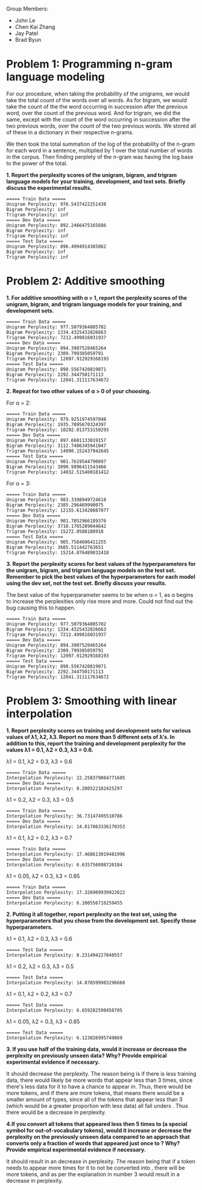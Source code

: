 Group Members:

- John Le
- Chen Kai Zhang
- Jay Patel
- Brad Byun

# Problem 1: Programming n-gram language modeling

For our procedure, when taking the probability of the unigrams, we would take the total count of the words over all words. As for bigram, we would take the count of the the word occurring in succession after the previous word, over the count of the previous word. And for trigram, we did the same, except with the count of the word occurring in succession after the two previous words, over the count of the two previous words. We stored all of these in a dictionary in their respective n-grams.

We then took the total summation of the log of the probability of the n-gram for each word in a sentence, multiplied by 1 over the total number of words in the corpus. Then finding perplety of the n-gram was having the log base to the power of the total.

**1. Report the perplexity scores of the unigram, bigram, and trigram language models for your training, development, and test sets. Briefly discuss the experimental results.**

```
===== Train Data =====
Unigram Perplexity: 976.5437422251438
Bigram Perplexity: inf
Trigram Perplexity: inf
===== Dev Data =====
Unigram Perplexity: 892.2466475165686
Bigram Perplexity: inf
Trigram Perplexity: inf
===== Test Data =====
Unigram Perplexity: 896.4994914385062
Bigram Perplexity: inf
Trigram Perplexity: inf
```

# Problem 2: Additive smoothing

**1. For additive smoothing with α = 1, report the perplexity scores of the unigram, bigram, and trigram language models for your training, and development sets.**

```
===== Train Data =====
Unigram Perplexity: 977.5079364805702
Bigram Perplexity: 1334.4325432826663
Trigram Perplexity: 7212.499816031937
===== Dev Data =====
Unigram Perplexity: 894.3907520465264
Bigram Perplexity: 2309.799385059791
Trigram Perplexity: 12097.912929168193
===== Test Data =====
Unigram Perplexity: 898.5567420819071
Bigram Perplexity: 2292.344750171113
Trigram Perplexity: 12041.311117634672
```

**2. Repeat for two other values of α > 0 of your choosing.**


For α = 2:
```
===== Train Data =====
Unigram Perplexity: 979.9251974597048
Bigram Perplexity: 1935.7095670324397
Trigram Perplexity: 10292.013753150293
===== Dev Data =====
Unigram Perplexity: 897.6601133019157
Bigram Perplexity: 3112.7486345941047
Trigram Perplexity: 14090.152437942645
===== Test Data =====
Unigram Perplexity: 901.7619544790897
Bigram Perplexity: 3090.9996411543466
Trigram Perplexity: 14032.515400181412
```

For α = 3:
```
===== Train Data =====
Unigram Perplexity: 983.3398949724618
Bigram Perplexity: 2385.296469990075
Trigram Perplexity: 12155.613420887077
===== Dev Data =====
Unigram Perplexity: 901.7052966189376
Bigram Perplexity: 3710.1765289044642
Trigram Perplexity: 15272.0588188918
===== Test Data =====
Unigram Perplexity: 905.7584606411255
Bigram Perplexity: 3685.511442763651
Trigram Perplexity: 15214.076489832418
```

**3. Report the perplexity scores for best values of the hyperparameters for the unigram, bigram, and trigram language models on the test set. Remember to pick the best values of the hyperparameters for each model using the dev set, not the test set. Briefly discuss your results.**

The best value of the hyperparameter seems to be when α = 1, as α begins to increase the perplexities only rise more and more. Could not find out the bug causing this to happen.

```
===== Train Data =====
Unigram Perplexity: 977.5079364805702
Bigram Perplexity: 1334.4325432826663
Trigram Perplexity: 7212.499816031937
===== Dev Data =====
Unigram Perplexity: 894.3907520465264
Bigram Perplexity: 2309.799385059791
Trigram Perplexity: 12097.912929168193
===== Test Data =====
Unigram Perplexity: 898.5567420819071
Bigram Perplexity: 2292.344750171113
Trigram Perplexity: 12041.311117634672
```

# Problem 3: Smoothing with linear interpolation

**1. Report perplexity scores on training and development sets for various values of λ1, λ2, λ3. Report no more than 5 different sets of λ’s. In addition to this, report the training and development perplexity for the values λ1 = 0.1, λ2 = 0.3, λ3 = 0.6.**

λ1 = 0.1, λ2 = 0.3, λ3 = 0.6
```
===== Train Data =====
Interpolation Perplexity: 22.258379084771605
===== Dev Data =====
Interpolation Perplexity: 8.200522182425297
```

λ1 = 0.2, λ2 = 0.3, λ3 = 0.5
```
===== Train Data =====
Interpolation Perplexity: 36.73147495510786
===== Dev Data =====
Interpolation Perplexity: 14.817863336170353
```

λ1 = 0.1, λ2 = 0.2, λ3 = 0.7
```
===== Train Data =====
Interpolation Perplexity: 17.468613019481996
===== Dev Data =====
Interpolation Perplexity: 6.635756098720184
```

λ1 = 0.05, λ2 = 0.3, λ3 = 0.65
```
===== Train Data =====
Interpolation Perplexity: 17.326909939922622
===== Dev Data =====
Interpolation Perplexity: 6.100556716259455
```

**2. Putting it all together, report perplexity on the test set, using the hyperparameters that you chose from the development set. Specify those hyperparameters.**

λ1 = 0.1, λ2 = 0.3, λ3 = 0.6
```
===== Test Data =====
Interpolation Perplexity: 8.231494227040557
```

λ1 = 0.2, λ2 = 0.3, λ3 = 0.5
```
===== Test Data =====
Interpolation Perplexity: 14.876599983296668
```

λ1 = 0.1, λ2 = 0.2, λ3 = 0.7
```
===== Test Data =====
Interpolation Perplexity: 6.659282598458705
```

λ1 = 0.05, λ2 = 0.3, λ3 = 0.65
```
===== Test Data =====
Interpolation Perplexity: 6.123026995749869
```

**3. If you use half of the training data, would it increase or decrease the perplexity on previously unseen data? Why? Provide empirical experimental evidence if necessary.**

It should decrease the perplexity. The reason being is if there is less training data, there would likely be more words that appear less than 3 times, since there's less data for it to have a chance to appear in. Thus, there would be more <unk> tokens, and if there are more <unk> tokens, that means there would be a smaller amount of types, since all of the tokens that appear less than 3 (which would be a greater proportion with less data) all fall unders <unk>. Thus there would be a decrease in perplexity.

**4.If you convert all tokens that appeared less then 5 times to <unk> (a special symbol for out-of-vocabulary tokens), would it increase or decrease the perplexity on the previously unseen data compared to an approach that converts only a fraction of words that appeared just once to <unk>? Why? Provide empirical experimental evidence if necessary.**

It should result in an decrease in perplexity. The reason being that if a token needs to appear more times for it to not be converted into <unk>, there will be more <unk> tokens, and as per the explanation in number 3 would result in a decrease in perplexity.
